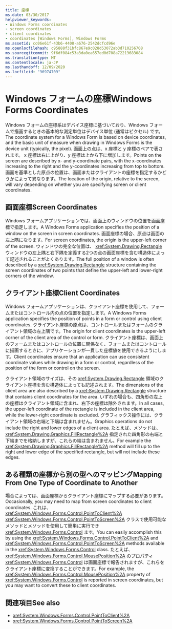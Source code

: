 ```yaml
---
title: 座標
ms.date: 03/30/2017
helpviewer_keywords:
- Windows Forms coordinates
- screen coordinates
- client coordinates
- coordinates [Windows Forms], Windows Forms
ms.assetid: cc06e61f-43b6-4408-a676-2542dcfcd96e
ms.openlocfilehash: c95888f31bfc867e9c028d53072ab3d710256708
ms.sourcegitcommit: 9f6df084c53a3da0ea657ed0d708a72213683084
ms.translationtype: MT
ms.contentlocale: ja-JP
ms.lasthandoff: 12/09/2020
ms.locfileid: "96974709"
---
```

# <a name="windows-forms-coordinates"></a><span data-ttu-id="b8a7e-102">Windows フォームの座標</span><span class="sxs-lookup"><span data-stu-id="b8a7e-102">Windows Forms Coordinates</span></span>
<span data-ttu-id="b8a7e-103">Windows フォームの座標系はデバイス座標に基づいており、Windows フォームで描画するときの基本的な測定単位はデバイス単位 (通常はピクセル) です。</span><span class="sxs-lookup"><span data-stu-id="b8a7e-103">The coordinate system for a Windows Form is based on device coordinates, and the basic unit of measure when drawing in Windows Forms is the device unit (typically, the pixel).</span></span> <span data-ttu-id="b8a7e-104">画面上の点は、x 座標と y 座標のペアで表されます。 x 座標は右に上がり、y 座標は上から下に増加します。</span><span class="sxs-lookup"><span data-stu-id="b8a7e-104">Points on the screen are described by x- and y-coordinate pairs, with the x-coordinates increasing to the right and the y-coordinates increasing from top to bottom.</span></span> <span data-ttu-id="b8a7e-105">画面を基準とした原点の位置は、画面またはクライアントの座標を指定するかどうかによって異なります。</span><span class="sxs-lookup"><span data-stu-id="b8a7e-105">The location of the origin, relative to the screen, will vary depending on whether you are specifying screen or client coordinates.</span></span>  
  
## <a name="screen-coordinates"></a><span data-ttu-id="b8a7e-106">画面座標</span><span class="sxs-lookup"><span data-stu-id="b8a7e-106">Screen Coordinates</span></span>  
 <span data-ttu-id="b8a7e-107">Windows フォームアプリケーションでは、画面上のウィンドウの位置を画面座標で指定します。</span><span class="sxs-lookup"><span data-stu-id="b8a7e-107">A Windows Forms application specifies the position of a window on the screen in screen coordinates.</span></span> <span data-ttu-id="b8a7e-108">画面座標の場合、原点は画面の左上隅になります。</span><span class="sxs-lookup"><span data-stu-id="b8a7e-108">For screen coordinates, the origin is the upper-left corner of the screen.</span></span> <span data-ttu-id="b8a7e-109">ウィンドウの完全な位置は、 <xref:System.Drawing.Rectangle> ウィンドウの左上隅と右下隅を定義する2つの点の画面座標を含む構造体によって記述されることがよくあります。</span><span class="sxs-lookup"><span data-stu-id="b8a7e-109">The full position of a window is often described by a <xref:System.Drawing.Rectangle> structure containing the screen coordinates of two points that define the upper-left and lower-right corners of the window.</span></span>  
  
## <a name="client-coordinates"></a><span data-ttu-id="b8a7e-110">クライアント座標</span><span class="sxs-lookup"><span data-stu-id="b8a7e-110">Client Coordinates</span></span>  
 <span data-ttu-id="b8a7e-111">Windows フォームアプリケーションは、クライアント座標を使用して、フォームまたはコントロール内の点の位置を指定します。</span><span class="sxs-lookup"><span data-stu-id="b8a7e-111">A Windows Forms application specifies the position of points in a form or control using client coordinates.</span></span> <span data-ttu-id="b8a7e-112">クライアント座標の原点は、コントロールまたはフォームのクライアント領域の左上隅です。</span><span class="sxs-lookup"><span data-stu-id="b8a7e-112">The origin for client coordinates is the upper-left corner of the client area of the control or form.</span></span> <span data-ttu-id="b8a7e-113">クライアント座標は、画面上のフォームまたはコントロールの位置に関係なく、フォームまたはコントロールに描画するときに、アプリケーションが一貫した座標値を使用できるようにします。</span><span class="sxs-lookup"><span data-stu-id="b8a7e-113">Client coordinates ensure that an application can use consistent coordinate values while drawing in a form or control, regardless of the position of the form or control on the screen.</span></span>  
  
 <span data-ttu-id="b8a7e-114">クライアント領域のサイズは、その <xref:System.Drawing.Rectangle> 領域のクライアント座標を含む構造体によっても記述されます。</span><span class="sxs-lookup"><span data-stu-id="b8a7e-114">The dimensions of the client area are also described by a <xref:System.Drawing.Rectangle> structure that contains client coordinates for the area.</span></span> <span data-ttu-id="b8a7e-115">いずれの場合も、四角形の左上の座標はクライアント領域に含まれ、右下の座標は除外されます。</span><span class="sxs-lookup"><span data-stu-id="b8a7e-115">In all cases, the upper-left coordinate of the rectangle is included in the client area, while the lower-right coordinate is excluded.</span></span> <span data-ttu-id="b8a7e-116">グラフィックス操作には、クライアント領域の右端と下端は含まれません。</span><span class="sxs-lookup"><span data-stu-id="b8a7e-116">Graphics operations do not include the right and lower edges of a client area.</span></span> <span data-ttu-id="b8a7e-117">たとえば、メソッドは、 <xref:System.Drawing.Graphics.FillRectangle%2A> 指定された四角形の右端と下端までを格納しますが、これらの端は含まれません。</span><span class="sxs-lookup"><span data-stu-id="b8a7e-117">For example the <xref:System.Drawing.Graphics.FillRectangle%2A> method will fill up to the right and lower edge of the specified rectangle, but will not include these edges.</span></span>  
  
## <a name="mapping-from-one-type-of-coordinate-to-another"></a><span data-ttu-id="b8a7e-118">ある種類の座標から別の型へのマッピング</span><span class="sxs-lookup"><span data-stu-id="b8a7e-118">Mapping From One Type of Coordinate to Another</span></span>  
 <span data-ttu-id="b8a7e-119">場合によっては、画面座標からクライアント座標にマップする必要があります。</span><span class="sxs-lookup"><span data-stu-id="b8a7e-119">Occasionally, you may need to map from screen coordinates to client coordinates.</span></span> <span data-ttu-id="b8a7e-120">これは、 <xref:System.Windows.Forms.Control.PointToClient%2A> <xref:System.Windows.Forms.Control.PointToScreen%2A> クラスで使用可能なメソッドとメソッドを使用して簡単に実行でき <xref:System.Windows.Forms.Control> ます。</span><span class="sxs-lookup"><span data-stu-id="b8a7e-120">You can easily accomplish this by using the <xref:System.Windows.Forms.Control.PointToClient%2A> and <xref:System.Windows.Forms.Control.PointToScreen%2A> methods available in the <xref:System.Windows.Forms.Control> class.</span></span> <span data-ttu-id="b8a7e-121">たとえば、 <xref:System.Windows.Forms.Control.MousePosition%2A> のプロパティ <xref:System.Windows.Forms.Control> は画面座標で報告されますが、これらをクライアント座標に変換することができます。</span><span class="sxs-lookup"><span data-stu-id="b8a7e-121">For example, the <xref:System.Windows.Forms.Control.MousePosition%2A> property of <xref:System.Windows.Forms.Control> is reported in screen coordinates, but you may want to convert these to client coordinates.</span></span>  
  
## <a name="see-also"></a><span data-ttu-id="b8a7e-122">関連項目</span><span class="sxs-lookup"><span data-stu-id="b8a7e-122">See also</span></span>

- <xref:System.Windows.Forms.Control.PointToClient%2A>
- <xref:System.Windows.Forms.Control.PointToScreen%2A>

